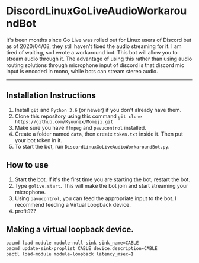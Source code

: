 # DiscordLinuxGoLiveAudioWorkaroundBot 
It's been months since Go Live was rolled out for Linux users of Discord 
but as of 2020/04/08, they still haven't fixed the audio streaming for it. 
I am tired of waiting, so I wrote a workaround bot. This bot will allow you to stream audio through it. 
The advantage of using this rather than using audio routing solutions through microphone input of discord is that 
discord mic input is encoded in mono, while bots can stream stereo audio.

---

## Installation Instructions

1. Install `git` and `Python 3.6` (or newer) if you don't already have them.
2. Clone this repository using this command `git clone https://github.com/Kyuunex/Momiji.git`
3. Make sure you have `ffmpeg` and `pavucontrol` installed.
4. Create a folder named `data`, then create `token.txt` inside it. Then put your bot token in it. 
5. To start the bot, run `DiscordLinuxGoLiveAudioWorkaroundBot.py`.

## How to use

1. Start the bot. If it's the first time you are starting the bot, restart the bot.
2. Type `golive.start`. This will make the bot join and start streaming your microphone.
3. Using `pavucontrol`, you can feed the appropriate input to the bot. I recommend feeding a Virtual Loopback device.
4. profit???

## Making a virtual loopback device.
```sh
pacmd load-module module-null-sink sink_name=CABLE
pacmd update-sink-proplist CABLE device.description=CABLE
pactl load-module module-loopback latency_msec=1
```
